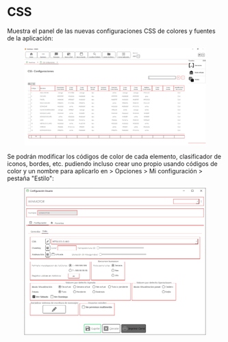 # CSS

Muestra el panel de las nuevas configuraciones CSS de colores y fuentes de la aplicación:

<figure><img src="../../.gitbook/assets/imagen (33).png" alt=""><figcaption></figcaption></figure>

Se podrán modificar los códigos de color de cada elemento, clasificador de iconos, bordes, etc. pudiendo incluso crear uno propio usando códigos de color y un nombre para aplicarlo en > Opciones > Mi configuración > pestaña "Estilo":

<figure><img src="../../.gitbook/assets/imagen (3).png" alt=""><figcaption></figcaption></figure>
